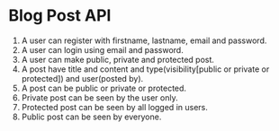 # Blog Post API

1. A user can register with firstname, lastname, email and password.
2. A user can login using email and password.
3. A user can make public, private and protected post.
4. A post have title and content and type(visibility[public or private or protected]) and user(posted by).
5. A post can be public or private or protected.
6. Private post can be seen by the user only.
7. Protected post can be seen by all logged in users.
8. Public post can be seen by everyone.